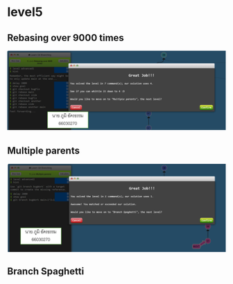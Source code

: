 # level5
## Rebasing over 9000 times
![alt text](image-25.png)


## Multiple parents
![alt text](image-26.png)

## Branch Spaghetti